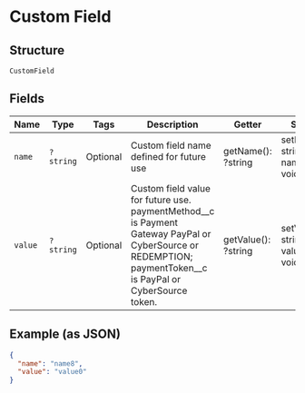 
# Custom Field

## Structure

`CustomField`

## Fields

| Name | Type | Tags | Description | Getter | Setter |
|  --- | --- | --- | --- | --- | --- |
| `name` | `?string` | Optional | Custom field name defined for future use | getName(): ?string | setName(?string name): void |
| `value` | `?string` | Optional | Custom field value for future use.  paymentMethod__c is Payment Gateway PayPal or CyberSource or REDEMPTION; paymentToken__c is PayPal or CyberSource token. | getValue(): ?string | setValue(?string value): void |

## Example (as JSON)

```json
{
  "name": "name8",
  "value": "value0"
}
```

